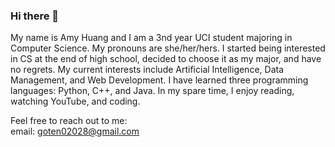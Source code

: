 ### Hi there 👋

My name is Amy Huang and I am a 3nd year UCI student majoring in Computer Science. 
My pronouns are she/her/hers. 
I started being interested in CS at the end of high school, decided to choose it as my major, and have no regrets. 
My current interests include Artificial Intelligence, Data Management, and Web Development. 
I have learned three programming languages: Python, C++, and Java. 
In my spare time, I enjoy reading, watching YouTube, and coding.

Feel free to reach out to me:  
email: goten02028@gmail.com





<!--
**AmyLHuang/AmyLHuang** is a ✨ _special_ ✨ repository because its `README.md` (this file) appears on your GitHub profile.

Here are some ideas to get you started:

- 🔭 I’m currently working on ...
- 🌱 I’m currently learning ...
- 👯 I’m looking to collaborate on ...
- 🤔 I’m looking for help with ...
- 💬 Ask me about ...
- 📫 How to reach me: ...
- 😄 Pronouns: ...
- ⚡ Fun fact: ...
-->
